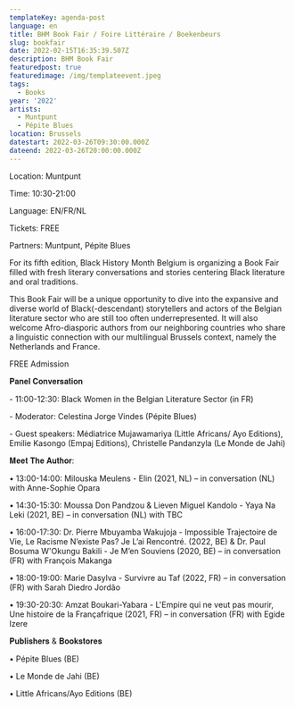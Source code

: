 ```yaml
---
templateKey: agenda-post
language: en
title: BHM Book Fair / Foire Littéraire / Boekenbeurs
slug: bookfair
date: 2022-02-15T16:35:39.507Z
description: BHM Book Fair
featuredpost: true
featuredimage: /img/templateevent.jpeg
tags:
  - Books
year: '2022'
artists:
  - Muntpunt
  - Pépite Blues
location: Brussels
datestart: 2022-03-26T09:30:00.000Z
dateend: 2022-03-26T20:00:00.000Z
---
```

Location: Muntpunt

Time: 10:30-21:00

Language: EN/FR/NL

Tickets: FREE

Partners: Muntpunt, Pépite Blues

For its fifth edition, Black History Month Belgium is organizing a Book Fair filled with fresh literary conversations and stories centering Black literature and oral traditions.

This Book Fair will be a unique opportunity to dive into the expansive and diverse world of Black(-descendant) storytellers and actors of the Belgian literature sector who are still too often underrepresented. It will also welcome Afro-diasporic authors from our neighboring countries who share a linguistic connection with our multilingual Brussels context, namely the Netherlands and France.

FREE Admission

𝐏𝐚𝐧𝐞𝐥 𝐂𝐨𝐧𝐯𝐞𝐫𝐬𝐚𝐭𝐢𝐨𝐧

\- 11:00-12:30: Black Women in the Belgian Literature Sector (in FR)

\- Moderator: Celestina Jorge Vindes (Pépite Blues)

\- Guest speakers: Médiatrice Mujawamariya (Little Africans/ Ayo Editions), Emilie Kasongo (Empaj Editions), Christelle Pandanzyla (Le Monde de Jahi)



𝐌𝐞𝐞𝐭 𝐓𝐡𝐞 𝐀𝐮𝐭𝐡𝐨𝐫:

• 13:00-14:00: Milouska Meulens - Elin (2021, NL) – in conversation (NL) with Anne-Sophie Opara

• 14:30-15:30: Moussa Don Pandzou & Lieven Miguel Kandolo - Yaya Na Leki (2021, BE) – in conversation (NL) with TBC

• 16:00-17:30: Dr. Pierre Mbuyamba Wakujoja - Impossible Trajectoire de Vie, Le Racisme N’existe Pas? Je L’ai Rencontré. (2022, BE) & Dr. Paul Bosuma W'Okungu Bakili - Je M’en Souviens (2020, BE) – in conversation (FR) with François Makanga

• 18:00-19:00: Marie Dasylva - Survivre au Taf (2022, FR) – in conversation (FR) with Sarah Diedro Jordão

• 19:30-20:30: Amzat Boukari-Yabara - L'Empire qui ne veut pas mourir, Une histoire de la Françafrique (2021, FR) – in conversation (FR) with Egide Izere

𝐏𝐮𝐛𝐥𝐢𝐬𝐡𝐞𝐫𝐬 & 𝐁𝐨𝐨𝐤𝐬𝐭𝐨𝐫𝐞𝐬

• Pépite Blues (BE)

• Le Monde de Jahi (BE)

• Little Africans/Ayo Editions (BE)
